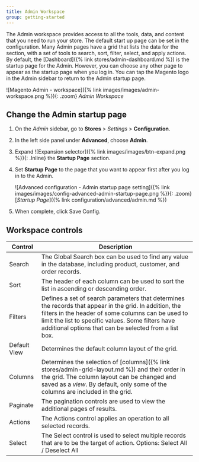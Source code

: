 ```yaml
---
title: Admin Workspace
group: getting-started
---
```


The Admin workspace provides access to all the tools, data, and content that you need to run your store. The default start up page can be set in the configuration. Many Admin pages have a grid that lists the data for the section, with a set of tools to search, sort, filter, select, and apply actions. By default, the [Dashboard]({% link stores/admin-dashboard.md %}) is the startup page for the Admin. However, you can choose any other page to appear as the startup page when you log in. You can tap the Magento logo in the Admin sidebar to return to the Admin startup page.

![Magento Admin - workspace]({% link images/images/admin-workspace.png %}){: .zoom}
_Admin Workspace_

## Change the Admin startup page

1. On the _Admin_ sidebar, go to **Stores** > _Settings_ > **Configuration**.

1. In the left side panel under **Advanced**, choose **Admin**.

1. Expand ![Expansion selector]({% link images/images/btn-expand.png %}){: .Inline} the **Startup Page** section.

1. Set **Startup Page** to the page that you want to appear first after you log in to the Admin.

   ![Advanced configuration - Admin startup page setting]({% link images/images/config-advanced-admin-startup-page.png %}){: .zoom}
   [_Startup Page_]({% link configuration/advanced/admin.md %})

1. When complete, click <span class="btn">Save Config</span>.

## Workspace controls

|Control|Description|
|--- |--- |
|Search|The Global Search box can be used to find any value in the database, including product, customer, and order records.|
|Sort|The header of each column can be used to sort the list in ascending or descending order.|
|Filters|Defines a set of search parameters that determines the records that appear in the grid. In addition, the filters in the header of some columns can be used to limit the list to specific values. Some filters have additional options that can be selected from a list box.|
|Default View|Determines the default column layout of the grid.|
|Columns|Determines the selection of [columns]({% link stores/admin-grid-layout.md %}) and their order in the grid. The column layout can be changed and saved as a _view_. By default, only some of the columns are included in the grid.|
|Paginate|The pagination controls are used to view the additional pages of results.|
|Actions|The Actions control applies an operation to all selected records.|
|Select|The Select control is used to select multiple records that are to be the target of action. Options: Select All / Deselect All|
